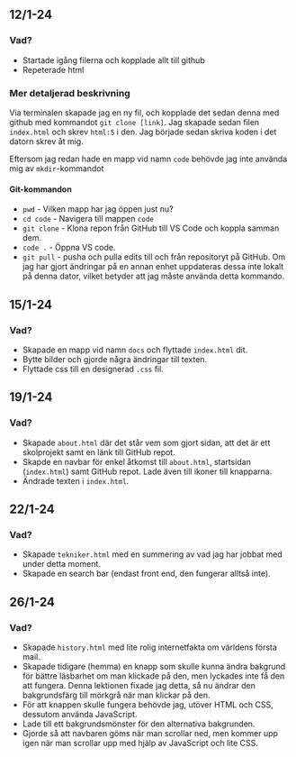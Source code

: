 ## 12/1-24
### Vad?
* Startade igång filerna och kopplade allt till github
* Repeterade html

### Mer detaljerad beskrivning
Via terminalen skapade jag en ny fil, och kopplade det sedan denna med github med kommandot ```git clone [link]```. Jag skapade sedan filen ```index.html``` och skrev ```html:5``` i den. Jag började sedan skriva koden i det datorn skrev åt mig.

Eftersom jag redan hade en mapp vid namn ```code``` behövde jag inte använda mig av ```mkdir```-kommandot

#### Git-kommandon
* ```pwd``` - Vilken mapp har jag öppen just nu?
* ```cd code``` - Navigera till mappen ```code```
* ```git clone``` - Klona repon från GitHub till VS Code och koppla samman dem.
* ```code .``` - Öppna VS code.
* ```git pull``` - pusha och pulla edits till och från repositoryt på GitHub. Om jag har gjort ändringar på en annan enhet uppdateras dessa inte lokalt på denna dator, vilket betyder att jag måste använda detta kommando.

## 15/1-24
### Vad?
* Skapade en mapp vid namn ```docs``` och flyttade ```index.html``` dit.
* Bytte bilder och gjorde några ändringar till texten.
* Flyttade css till en designerad ```.css``` fil.

## 19/1-24
### Vad?
* Skapade ```about.html``` där det står vem som gjort sidan, att det är ett skolprojekt samt en länk till GitHub repot.
* Skapde en navbar för enkel åtkomst till ```about.html```, startsidan (```index.html```) samt GitHub repot. Lade även till ikoner till knapparna.
* Ändrade texten i ```index.html```.

## 22/1-24
### Vad?
* Skapade ```tekniker.html``` med en summering av vad jag har jobbat med under detta moment.
* Skapade en search bar (endast front end, den fungerar alltså inte).

## 26/1-24
### Vad?
* Skapade ```history.html``` med lite rolig internetfakta om världens första mail.
* Skapade tidigare (hemma) en knapp som skulle kunna ändra bakgrund för bättre läsbarhet om man klickade på den, men lyckades inte få den att fungera. Denna lektionen fixade jag detta, så nu ändrar den bakgrundsfärg till mörkgrå när man klickar på den.
* För att knappen skulle fungera behövde jag, utöver HTML och CSS, dessutom använda JavaScript.
* Lade till ett bakgrundsmönster för den alternativa bakgrunden.
* Gjorde så att navbaren göms när man scrollar ned, men kommer upp igen när man scrollar upp med hjälp av JavaScript och lite CSS.